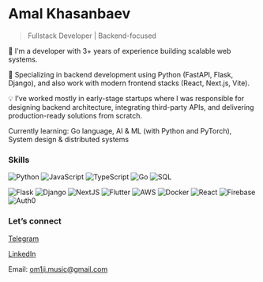 # Amal Khasanbaev
> Fullstack Developer | Backend-focused

🚀 I'm a developer with 3+ years of experience building scalable web systems.

🧩 Specializing in backend development using Python (FastAPI, Flask, Django), and also work with modern frontend stacks (React, Next.js, Vite).

💡 I’ve worked mostly in early-stage startups where I was responsible for designing backend architecture, integrating third-party APIs, and delivering production-ready solutions from scratch.


Currently learning: Go language, AI & ML (with Python and PyTorch), System design & distributed systems

### Skills

![Python](https://img.shields.io/badge/-Python-000?&logo=Python)
![JavaScript](https://img.shields.io/badge/-JavaScript-000?&logo=JavaScript)
![TypeScript](https://img.shields.io/badge/-TypeScript-000?&logo=TypeScript)
![Go](https://img.shields.io/badge/-Go-000?&logo=Go)
![SQL](https://img.shields.io/badge/-SQL-000?&logo=PostgreSQL)

![Flask](https://img.shields.io/badge/-Flask-000?&logo=Flask)
![Django](https://img.shields.io/badge/-Django-000?&logo=Django)
![NextJS](https://img.shields.io/badge/-Next.js-000?&logo=Next.js)
![Flutter](https://img.shields.io/badge/-Flutter-000?&logo=Flutter)
![AWS](https://img.shields.io/badge/-AWS-000?&logo=Amazon-AWS&logoColor=F90)
![Docker](https://img.shields.io/badge/-Docker-000?&logo=Docker)
![React](https://img.shields.io/badge/-React-000?&logo=React)
![Firebase](https://img.shields.io/badge/-Firebase-000?&logo=Firebase)
![Auth0](https://img.shields.io/badge/-Auth0-000?&logo=Auth0)




### Let’s connect
[Telegram](https://t.me/om1ji)

[LinkedIn](https://linkedin.com/in/om1ji)

Email: om1ji.music@gmail.com
